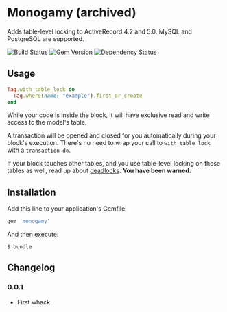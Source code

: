 # Monogamy (archived)

Adds table-level locking to ActiveRecord 4.2 and 5.0. MySQL and PostgreSQL are supported.

[![Build Status](https://api.travis-ci.org/mceachen/monogamy.svg?branch=master)](https://travis-ci.org/mceachen/monogamy)
[![Gem Version](https://badge.fury.io/rb/monogamy.svg)](http://rubygems.org/gems/monogamy)
[![Dependency Status](https://gemnasium.com/mceachen/monogamy.svg)](https://gemnasium.com/mceachen/monogamy)

## Usage

```ruby
Tag.with_table_lock do
  Tag.where(name: "example").first_or_create
end
```

While your code is inside the block, it will have exclusive read and write access to the model's
table.

A transaction will be opened and closed for you automatically during your block's execution.
There's no need to wrap your call to ```with_table_lock``` with a ```transaction do```.

If your block touches other tables, and you use table-level locking on those tables as well,
read up about [deadlocks](http://en.wikipedia.org/wiki/Deadlock). **You have been warned.**

## Installation

Add this line to your application's Gemfile:

``` ruby
gem 'monogamy'
```

And then execute:

    $ bundle

## Changelog

### 0.0.1

* First whack
